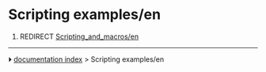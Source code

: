# Scripting examples/en
1.  REDIRECT [Scripting_and_macros/en](Scripting_and_macros/en.md)



---
⏵ [documentation index](../README.md) > Scripting examples/en
